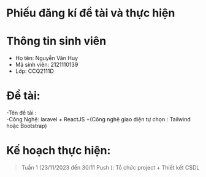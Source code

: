 # Phiếu đăng kí đề tài và thực hiện
# Thông tin sinh viên
- Họ tên: Nguyễn Văn Huy  
- Mã sinh viên: 2121110139  
- Lớp: CCQ2111D  
# Đề tài:
-Tên đề tài :  
-Công Nghệ: laravel + ReactJS +(Công nghệ giao diện tự chọn : Tailwind hoặc Bootstrap)  
# Kế hoạch thực hiện:
> Tuần 1 (23/11/2023 đến 30/11 Push ): Tổ chức project + Thiết kết CSDL
